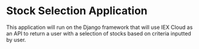 # Stock Selection Application

This application will run on the Django framework that will use IEX Cloud as an API to return a user with a selection of stocks based on criteria inputted by user.

